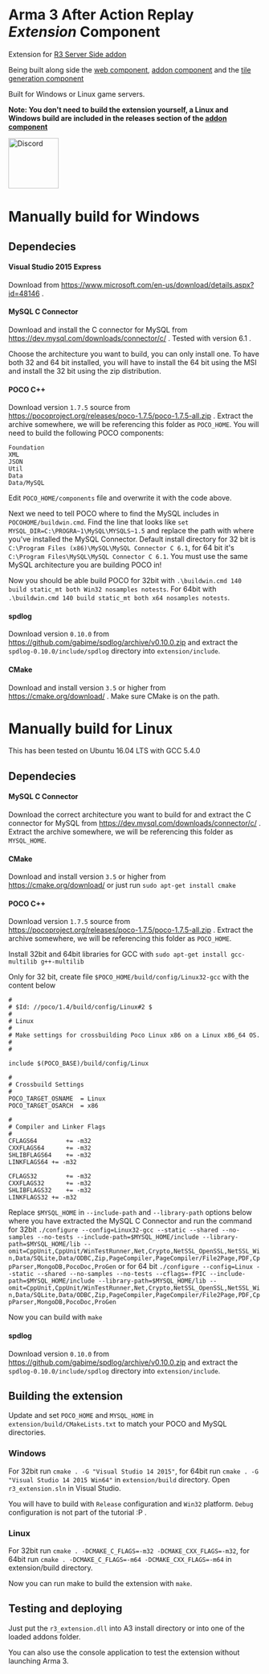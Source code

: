 
# Arma 3 After Action Replay *Extension* Component

Extension for [R3 Server Side addon](https://github.com/alexcroox/R3/)

Being built along side the [web component](https://github.com/alexcroox/R3-Web), [addon component](https://github.com/alexcroox/R3) and the [tile generation component](https://titanmods.xyz/r3/tiler/)

Built for Windows or Linux game servers.

**Note: You don't need to build the extension yourself, a Linux and Windows build are included in the releases section of the [addon component](https://github.com/alexcroox/R3/releases)**

<a href="https://discord.gg/qcE3dRP">
    <img width="100" src="http://i0.kym-cdn.com/photos/images/original/001/243/213/52a.png" alt="Discord">
</a>

# Manually build for Windows

## Dependecies

#### Visual Studio 2015 Express
Download from https://www.microsoft.com/en-us/download/details.aspx?id=48146 .

#### MySQL C Connector
Download and install the C connector for MySQL from https://dev.mysql.com/downloads/connector/c/ .
Tested with version 6.1 .

Choose the architecture you want to build, you can only install one. To have both 32 and 64 bit
installed, you will have to install the 64 bit using the MSI and install the 32 bit using the zip
distribution.


#### POCO C++
Download version `1.7.5` source from https://pocoproject.org/releases/poco-1.7.5/poco-1.7.5-all.zip .
Extract the archive somewhere, we will be referencing this folder as `POCO_HOME`.
You will need to build the following POCO components:
```
Foundation
XML
JSON
Util
Data
Data/MySQL
```
Edit `POCO_HOME/components` file and overwrite it with the code above.

Next we need to tell POCO where to find the MySQL includes in `POCOHOME/buildwin.cmd`. Find the
line that looks like `set MYSQL_DIR=C:\PROGRA~1\MySQL\MYSQLS~1.5` and replace the path with
where you've installed the MySQL Connector. Default install directory
for 32 bit is `C:\Program Files (x86)\MySQL\MySQL Connector C 6.1`,
for 64 bit it's `C:\Program Files\MySQL\MySQL Connector C 6.1`.
You must use the same MySQL architecture you are building POCO in!

Now you should be able build POCO for 32bit with `.\buildwin.cmd 140 build static_mt both Win32 nosamples notests`.
For 64bit with `.\buildwin.cmd 140 build static_mt both x64 nosamples notests`.


#### spdlog
Download version `0.10.0` from https://github.com/gabime/spdlog/archive/v0.10.0.zip and
extract the `spdlog-0.10.0/include/spdlog` directory into `extension/include`.


#### CMake
Download and install version `3.5` or higher from https://cmake.org/download/ . Make sure
CMake is on the path.




# Manually build for Linux

This has been tested on Ubuntu 16.04 LTS with GCC 5.4.0

## Dependecies

#### MySQL C Connector
Download the correct architecture you want to build for and extract the C connector for MySQL from https://dev.mysql.com/downloads/connector/c/ .
Extract the archive somewhere, we will be referencing this folder as `MYSQL_HOME`.


#### CMake
Download and install version `3.5` or higher from https://cmake.org/download/ or just run `sudo apt-get install cmake`

#### POCO C++
Download version `1.7.5` source from https://pocoproject.org/releases/poco-1.7.5/poco-1.7.5-all.zip .
Extract the archive somewhere, we will be referencing this folder as `POCO_HOME`.

Install 32bit and 64bit libraries for GCC with `sudo apt-get install gcc-multilib g++-multilib`

Only for 32 bit, create file `$POCO_HOME/build/config/Linux32-gcc` with the content below
```
#
# $Id: //poco/1.4/build/config/Linux#2 $
#
# Linux
#
# Make settings for crossbuilding Poco Linux x86 on a Linux x86_64 OS.
#
#

include $(POCO_BASE)/build/config/Linux

#
# Crossbuild Settings
#
POCO_TARGET_OSNAME  = Linux
POCO_TARGET_OSARCH  = x86

#
# Compiler and Linker Flags
#
CFLAGS64        += -m32
CXXFLAGS64      += -m32
SHLIBFLAGS64    += -m32
LINKFLAGS64 += -m32

CFLAGS32        += -m32
CXXFLAGS32      += -m32
SHLIBFLAGS32    += -m32
LINKFLAGS32 += -m32
```

Replace `$MYSQL_HOME` in `--include-path` and `--library-path` options below where you have extracted the MySQL C Connector
and run the command for 32bit
`./configure --config=Linux32-gcc --static --shared --no-samples --no-tests --include-path=$MYSQL_HOME/include --library-path=$MYSQL_HOME/lib --omit=CppUnit,CppUnit/WinTestRunner,Net,Crypto,NetSSL_OpenSSL,NetSSL_Win,Data/SQLite,Data/ODBC,Zip,PageCompiler,PageCompiler/File2Page,PDF,CppParser,MongoDB,PocoDoc,ProGen`
or for 64 bit
`./configure --config=Linux --static --shared --no-samples --no-tests --cflags=-fPIC --include-path=$MYSQL_HOME/include --library-path=$MYSQL_HOME/lib --omit=CppUnit,CppUnit/WinTestRunner,Net,Crypto,NetSSL_OpenSSL,NetSSL_Win,Data/SQLite,Data/ODBC,Zip,PageCompiler,PageCompiler/File2Page,PDF,CppParser,MongoDB,PocoDoc,ProGen`

Now you can build with `make`


#### spdlog
Download version `0.10.0` from https://github.com/gabime/spdlog/archive/v0.10.0.zip and
extract the `spdlog-0.10.0/include/spdlog` directory into `extension/include`.



## Building the extension

Update and set `POCO_HOME` and `MYSQL_HOME` in `extension/build/CMakeLists.txt` to match your POCO and MySQL directories.

### Windows

For 32bit run `cmake . -G "Visual Studio 14 2015"`, for 64bit run `cmake . -G "Visual Studio 14 2015 Win64"`
in `extension/build` directory. Open `r3_extension.sln` in Visual Studio.

You will have to build with `Release` configuration and `Win32` platform. `Debug` configuration
is not part of the tutorial :P .

### Linux

For 32bit run `cmake . -DCMAKE_C_FLAGS=-m32 -DCMAKE_CXX_FLAGS=-m32`,
for 64bit run `cmake . -DCMAKE_C_FLAGS=-m64 -DCMAKE_CXX_FLAGS=-m64` in extension/build directory.

Now you can run make to build the extension with `make`.



## Testing and deploying
Just put the `r3_extension.dll` into A3 install directory or into one of the loaded addons folder.

You can also use the console application to test the extension without launching Arma 3.
